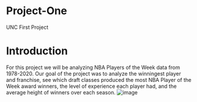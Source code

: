 # Project-One
UNC First Project

# Introduction
For this project we will be analyzing NBA Players of the Week data from 1978-2020.
Our goal of the project was to analyze the winningest player and franchise, see which draft classes produced the most NBA Player of the Week award winners, the level of experience each player had, and the average height of winners over each season.
![image](https://github.com/GabrelleaNorman/Project-One/assets/135439652/d1bb7b7a-1387-4098-8918-b5afd9bddc8c)
